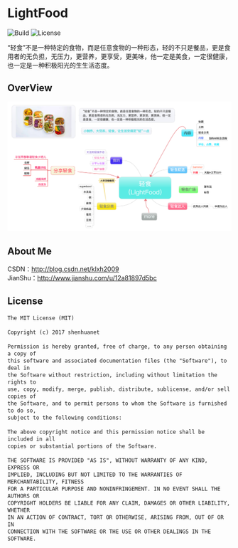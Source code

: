 # LightFood
![Build](https://img.shields.io/vso/build/larsbrinkhoff/953a34b9-5966-4923-a48a-c41874cfb5f5/1.svg)
![License](https://img.shields.io/packagist/l/doctrine/orm.svg)

“轻食”不是一种特定的食物，而是任意食物的一种形态，轻的不只是餐品，更是食用者的无负担，无压力，更营养，更享受，更美味，他一定是美食，一定很健康，也一定是一种积极阳光的⽣生活态度。

## OverView
![overview](https://github.com/shenhuanet/LightFood-android/blob/master/overview.png)

## About Me
CSDN：http://blog.csdn.net/klxh2009<br>
JianShu：http://www.jianshu.com/u/12a81897d5bc

## License

    The MIT License (MIT)
    
    Copyright (c) 2017 shenhuanet
    
    Permission is hereby granted, free of charge, to any person obtaining a copy of
    this software and associated documentation files (the "Software"), to deal in
    the Software without restriction, including without limitation the rights to
    use, copy, modify, merge, publish, distribute, sublicense, and/or sell copies of
    the Software, and to permit persons to whom the Software is furnished to do so,
    subject to the following conditions:
    
    The above copyright notice and this permission notice shall be included in all
    copies or substantial portions of the Software.
    
    THE SOFTWARE IS PROVIDED "AS IS", WITHOUT WARRANTY OF ANY KIND, EXPRESS OR
    IMPLIED, INCLUDING BUT NOT LIMITED TO THE WARRANTIES OF MERCHANTABILITY, FITNESS
    FOR A PARTICULAR PURPOSE AND NONINFRINGEMENT. IN NO EVENT SHALL THE AUTHORS OR
    COPYRIGHT HOLDERS BE LIABLE FOR ANY CLAIM, DAMAGES OR OTHER LIABILITY, WHETHER
    IN AN ACTION OF CONTRACT, TORT OR OTHERWISE, ARISING FROM, OUT OF OR IN
    CONNECTION WITH THE SOFTWARE OR THE USE OR OTHER DEALINGS IN THE SOFTWARE.
